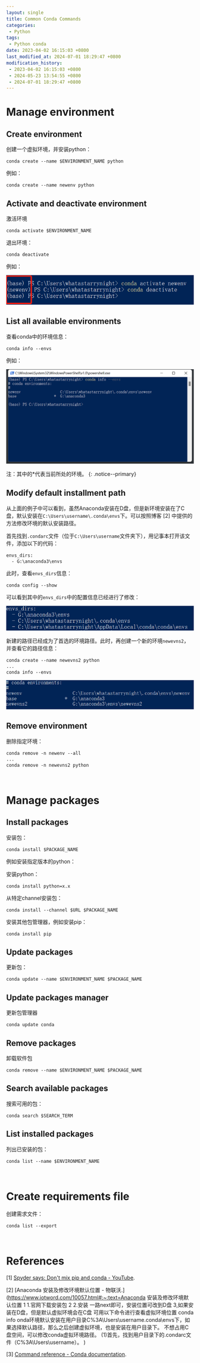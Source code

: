 ```yaml
---
layout: single
title: Common Conda Commands
categories: 
 - Python
tags:
 - Python conda
date: 2023-04-02 16:15:03 +0800
last_modified_at: 2024-07-01 18:29:47 +0800
modification_history:
 - 2023-04-02 16:15:03 +0800
 - 2024-05-23 13:54:55 +0800
 - 2024-07-01 18:29:47 +0800
---
```


# Manage environment

## Create environment

创建一个虚拟环境，并安装python：

```shell
conda create --name $ENVIRONMENT_NAME python
```

例如：

```shell
conda create --name newenv python
```

## Activate and deactivate environment

激活环境

```shell
conda activate $ENVIRONMENT_NAME
```

退出环境：

```shell
conda deactivate
```

例如：

![image-20230402150133736](https://github.com/HelloWorld-1017/blog-images/blob/main/migration/imgpersonal/image-20230402150133736.png?raw=true)

## List all available environments


查看conda中的环境信息：

```shell
conda info --envs
```

例如：

![image-20230402150242734](https://github.com/HelloWorld-1017/blog-images/blob/main/migration/imgpersonal/image-20230402150242734.png?raw=true)

注：其中的\*代表当前所处的环境。
{: .notice--primary}

## Modify default installment path

从上面的例子中可以看到，虽然Anaconda安装在D盘，但是新环境安装在了C盘，默认安装在`C:\Users\username\.conda\envs`下。可以按照博客 [2] 中提供的方法修改环境的默认安装路径。

首先找到`.condarc`文件（位于`C:\Users\username`文件夹下），用记事本打开该文件，添加以下的代码：

```
envs_dirs:
  - G:\anaconda3\envs
```

此时，查看`envs_dirs`信息：

```shell
conda config --show
```

可以看到其中的`envs_dirs`中的配置信息已经进行了修改：

![image-20230402155716982](https://github.com/HelloWorld-1017/blog-images/blob/main/migration/imgpersonal/image-20230402155716982.png?raw=true)

新建的路径已经成为了首选的环境路径。此时，再创建一个新的环境`newevns2`，并查看它的路径信息：

```shell
conda create --name newevns2 python
...
conda info --envs
```

![image-20230402160009034](https://github.com/HelloWorld-1017/blog-images/blob/main/migration/imgpersonal/image-20230402160009034.png?raw=true)

## Remove environment

删除指定环境：

```shell
conda remove -n newenv --all
...
conda remove -n newevns2 python
```

<br>

# Manage packages

## Install packages

安装包：

```shell
conda install $PACKAGE_NAME 
```

例如安装指定版本的python：

安装python：

```shell
conda install python=x.x
```

从特定channel安装包：

```shell
conda install --channel $URL $PACKAGE_NAME
```

安装其他包管理器，例如安装pip：

```shell
conda install pip
```


## Update packages

更新包：

```shell
conda update --name $ENVIRONMENT_NAME $PACKAGE_NAME 
```

## Update packages manager

更新包管理器

```shell
conda update conda
```

## Remove packages

卸载软件包

```shell
conda remove --name $ENVIRONMENT_NAME $PACKAGE_NAME
```

## Search available packages

搜索可用的包：

```shell
conda search $SEARCH_TERM
```

## List installed packages

列出已安装的包：

```shell
conda list --name $ENVIRONMENT_NAME
```

<br>

# Create requirements file

创建需求文件：

```shell
conda list --export
```

<br>

# References

[1] [Spyder says: Don't mix pip and conda - YouTube](https://www.youtube.com/watch?v=Ul79ihg41Rs).

[2] [Anaconda 安装及修改环境默认位置 - 物联沃.](https://www.iotword.com/10057.html#:~:text=Anaconda 安装及修改环境默认位置 1 1.官网下载安装包 2 2.安装 一路next即可，安装位置可改到D盘 3,如果安装在D盘，但是默认虚拟环境会在C盘 可用以下命令进行查看虚拟环境位置 conda info onda环境默认安装在用户目录C%3A\Users\username.conda\envs下，如果选择默认路径，那么之后创建虚拟环境，也是安装在用户目录下。 不想占用C盘空间，可以修改conda虚拟环境路径。 (1)首先，找到用户目录下的.condarc文件（C%3A\Users\username）。 )

[3] [Command reference - Conda documentation](https://docs.conda.io/projects/conda/en/latest/commands.html).
